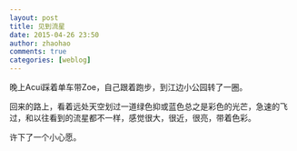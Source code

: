 ```yaml
---
layout: post
title: 见到流星
date: 2015-04-26 23:50
author: zhaohao
comments: true
categories: [weblog]
---
```

晚上Acui踩着单车带Zoe，自己跟着跑步，到江边小公园转了一圈。

回来的路上，看着远处天空划过一道绿色抑或蓝色总之是彩色的光芒，急速的飞过，和以往看到的流星都不一样，感觉很大，很近，很亮，带着色彩。

许下了一个小心愿。
